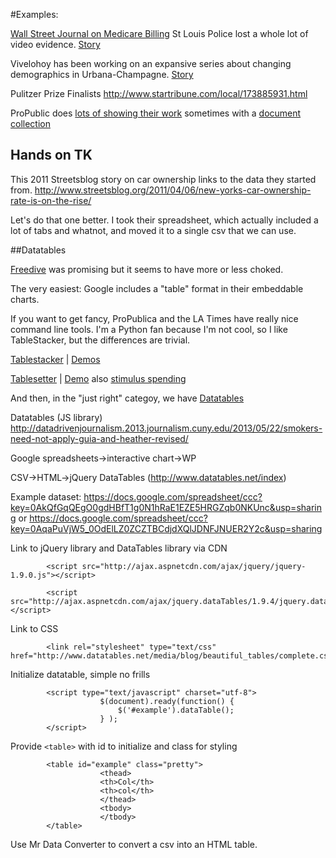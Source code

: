 #Examples:

[Wall Street Journal on Medicare Billing](http://projects.wsj.com/medicarebilling/)
St Louis Police lost a whole lot of video evidence. [Story](http://www.komonews.com/news/local/130209878.html#list)   

Vivelohoy has been working on an expansive series about changing demographics in Urbana-Champagne. [Story](http://www.vivelohoy.com/noticias/8121347/arrest-disparities-for-black-people-in-champaign-urbana)   

Pulitzer Prize Finalists http://www.startribune.com/local/173885931.html  

ProPublic does [lots of showing their work](http://projects.propublica.org/tools) sometimes with a [document collection](http://www.propublica.org/special/special-government-employees-lists)   

## Hands on TK
This 2011 Streetsblog story on car ownership links to the data they started from.
http://www.streetsblog.org/2011/04/06/new-yorks-car-ownership-rate-is-on-the-rise/

Let's do that one better. I took their spreadsheet, which actually included a lot of tabs and whatnot, and moved it to a single csv that we can use. 

##Datatables

[Freedive](http://multimedia.journalism.berkeley.edu/tools/freedive/) was promising but it seems to have more or less choked. 

The very easiest: Google includes a "table" format in their embeddable charts.

If you want to get fancy, ProPublica and the LA Times have really nice command line tools. I'm a Python fan because I'm not cool, so I like TableStacker, but the differences are trivial. 

[Tablestacker](https://github.com/datadesk/latimes-table-stacker) | [Demos](http://table-stacker.s3-website-us-west-1.amazonaws.com/)

[Tablesetter](http://propublica.github.io/table-setter/) | [Demo](http://projects.propublica.org/tables/failed-banks) also [stimulus spending](http://projects.propublica.org/tables/stimulus-spending-progress)


And then, in the "just right" categoy, we have [Datatables](http://www.datatables.net/index)

Datatables (JS library)
            http://datadrivenjournalism.2013.journalism.cuny.edu/2013/05/22/smokers-need-not-apply-guia-and-heather-revised/





Google spreadsheets->interactive chart->WP   

CSV->HTML->jQuery DataTables (http://www.datatables.net/index)   

Example dataset: https://docs.google.com/spreadsheet/ccc?key=0AkQfGqQEgO0gdHBfT1g0N1hRaE1EZE5HRGZqb0NKUnc&usp=sharing or https://docs.google.com/spreadsheet/ccc?key=0AqaPuVjW5_0OdElLZ0ZCZTBCdjdXQlJDNFJNUER2Y2c&usp=sharing 

Link to jQuery library and DataTables library via CDN

            <script src="http://ajax.aspnetcdn.com/ajax/jquery/jquery-1.9.0.js"></script>   

            <script src="http://ajax.aspnetcdn.com/ajax/jquery.dataTables/1.9.4/jquery.dataTables.js"></script>  

Link to CSS

            <link rel="stylesheet" type="text/css" href="http://www.datatables.net/media/blog/beautiful_tables/complete.css">

Initialize datatable, simple no frills

            <script type="text/javascript" charset="utf-8">
                        $(document).ready(function() {
                            $('#example').dataTable();
                        } );
            </script>

Provide `<table>` with id to initialize and class for styling

            <table id="example" class="pretty">
                        <thead>
                        <th>Col</th>
                        <th>col</th>
                        </thead>
                        <tbody>
                        </tbody>
            </table>

Use Mr Data Converter to convert a csv into an HTML table.             
